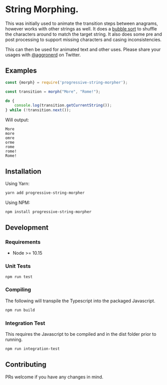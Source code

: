 # String Morphing.

This was initially used to animate the transition steps between anagrams, however works with other strings as well. It 
does a [bubble sort](https://en.wikipedia.org/wiki/Bubble_sort) to shuffle the characters around to match the target 
string. It also does some pre and post processing to support missing characters and casing inconsistencies.

This can then be used for animated text and other uses. Please share your usages with 
[@aggronerd](https://twitter.com/aggronerd) on Twitter.

## Examples

```javascript
const {morph} = require('progressive-string-morpher');

const transition = morph("More", "Rome!");

do {
    console.log(transition.getCurrentString());
} while (!transition.next());
```

Will output:

```
More
more
omre
orme
rome
rome!
Rome!
```

## Installation

Using Yarn:

```bash
yarn add progressive-string-morpher
```

Using NPM:

```bash
npm install progressive-string-morpher
```

## Development

### Requirements

* Node >= 10.15

### Unit Tests

```bash 
npm run test
```

### Compiling

The following will transpile the Typescript into the packaged Javascript.

```bash
npm run build
```

### Integration Test

This requires the Javascript to be compiled and in the dist folder prior to running.

```bash
npm run integration-test
```

## Contributing

PRs welcome if you have any changes in mind.